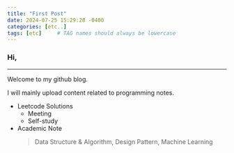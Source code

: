 ```yaml
---
title: "First Post"
date: 2024-07-25 15:29:28 -0400
categories: [etc..]
tags: [etc]     # TAG names should always be lowercase
---
```


### Hi,
---

Welcome to my github blog. 

I will mainly upload content related to programming notes.
- Leetcode Solutions
    - Meeting
    - Self-study
- Academic Note
    > Data Structure & Algorithm, Design Pattern, Machine Learning
